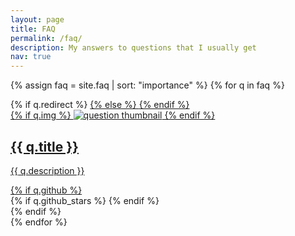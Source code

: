 ```yaml
---
layout: page
title: FAQ
permalink: /faq/
description: My answers to questions that I usually get
nav: true
---
```


<div class="projects grid">

  {% assign faq = site.faq | sort: "importance" %}
  {% for q in faq %}
  <div class="grid-item">
    {% if q.redirect %}
    <a href="{{ q.redirect }}" target="_blank">
    {% else %}
    <a href="{{ q.url | relative_url }}">
    {% endif %}
      <div class="card hoverable">
        {% if q.img %}
        <img src="{{ q.img | relative_url }}" alt="question thumbnail">
        {% endif %}
        <div class="card-body">
          <h2 class="card-title text-lowercase">{{ q.title }}</h2>
          <p class="card-text">{{ q.description }}</p>
          <div class="row ml-1 mr-1 p-0">
            {% if q.github %}
            <div class="github-icon">
              <div class="icon" data-toggle="tooltip" title="Code Repository">
                <a href="{{ q.github }}" target="_blank"><i class="fab fa-github gh-icon"></i></a>
              </div>
              {% if q.github_stars %}
              <span class="stars" data-toggle="tooltip" title="GitHub Stars">
                <i class="fas fa-star"></i>
                <span id="{{ q.github_stars }}-stars"></span>
              </span>
              {% endif %}
            </div>
            {% endif %}
          </div>
        </div>
      </div>
    </a>
  </div>
{% endfor %}

</div>
